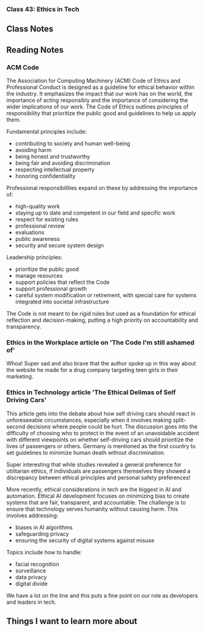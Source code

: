 ### Class 43: Ethics in Tech


## Class Notes



## Reading Notes

### ACM Code
The Association for Computing Machinery (ACM) Code of Ethics and Professional Conduct is designed as a guideline for ethical behavior within the industry. It emphasizes the impact that our work has on the world, the importance of acting responsibly and the importance of considering the wider implications of our work. The Code of Ethics outlines principles of responsibility that prioritize the public good and guidelines to help us apply them.

Fundamental principles include:
- contributing to society and human well-being
- avoiding harm
- being honest and trustworthy
- being fair and avoiding discrimination
- respecting intellectual property
- honoring confidentiality

Professional responsibilities expand on these by addressing the importance of:
- high-quality work
- staying up to date and competent in our field and specific work
- respect for existing rules
- professional review
- evaluations
- public awareness
- security and secure system design

Leadership principles:
- prioritize the public good
- manage resources
- support policies that reflect the Code
- support professional growth
- careful system modification or retirement, with special care for systems integrated into societal infrastructure

 The Code is not meant to be rigid rules but used as a foundation for ethical reflection and decision-making, putting a high priority on accountability and transparency.


 ### Ethics in the Workplace article on 'The Code I'm still ashamed of'
Whoa! Super sad and also brave that the author spoke up in this way about the website he made for a drug company targeting teen girls in their marketing.

### Ethics in Technology article 'The Ethical Delimas of Self Driving Cars'
This article gets into the debate about how self driving cars should react in unforeseeable circumstances, especially when it involves making split-second decisions where people could be hurt. The discussion goes into the difficulty of choosing who to protect in the event of an unavoidable accident with different viewpoints on whether self-driving cars should prioritize the lives of passengers or others. Germany is mentioned as the first country to set guidelines to minimize human death without discrimination.

Super interesting that while studies revealed a general preference for utilitarian ethics, if individuals are passengers themselves they showed a discrepancy between ethical principles and personal safety preferences!

More recently, ethical considerations in tech are the biggest in AI and automation. Ethical AI development focuses on minimizing bias to create systems that are fair, transparent, and accountable. The challenge is to ensure that technology serves humanity without causing harm. This involves addressing:
- biases in AI algorithms
- safeguarding privacy
- ensuring the security of digital systems against misuse

Topics include how to handle:
- facial recognition
- surveillance
- data privacy
- digital divide

We have a lot on the line and this puts a fine point on our role as developers and leaders in tech.

## Things I want to learn more about
